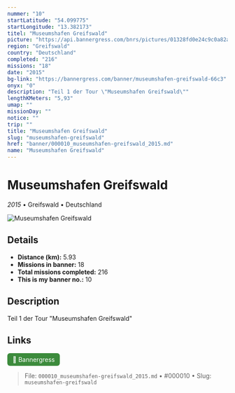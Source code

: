 ```yaml
---
nummer: "10"
startLatitude: "54.099775"
startLongitude: "13.382173"
titel: "Museumshafen Greifswald"
picture: "https://api.bannergress.com/bnrs/pictures/01328fd0e24c9c0a82a36a93613be784"
region: "Greifswald"
country: "Deutschland"
completed: "216"
missions: "18"
date: "2015"
bg-link: "https://bannergress.com/banner/museumshafen-greifswald-66c3"
onyx: "0"
description: "Teil 1 der Tour \"Museumshafen Greifswald\""
lengthKMeters: "5,93"
umap: ""
missionDay: ""
notice: ""
trip: ""
title: "Museumshafen Greifswald"
slug: "museumshafen-greifswald"
href: "banner/000010_museumshafen-greifswald_2015.md"
name: "Museumshafen Greifswald"
---
```

# Museumshafen Greifswald

*2015* • Greifswald • Deutschland

![Museumshafen Greifswald](https://api.bannergress.com/bnrs/pictures/01328fd0e24c9c0a82a36a93613be784)



## Details
- **Distance (km):** 5.93
- **Missions in banner:** 18
- **Total missions completed:** 216
- **This is my banner no.:** 10



## Description
Teil 1 der Tour "Museumshafen Greifswald"



## Links
<a href="https://bannergress.com/banner/museumshafen-greifswald-66c3" target="_blank" style="display:inline-block;margin-right:8px;padding:6px 12px;background:#3c8b3c;color:#fff;text-decoration:none;border-radius:6px;">🔗 Bannergress</a>



> File: `000010_museumshafen-greifswald_2015.md`
> • #000010
> • Slug: `museumshafen-greifswald`
